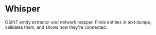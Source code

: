 # Whisper
OSINT entity extractor and network mapper. Finds entities in text dumps, validates them, and shows how they're connected.
